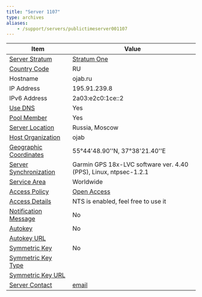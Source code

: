 ```yaml
---
title: "Server 1107"
type: archives
aliases:
    - /support/servers/publictimeserver001107
---
```


| Item | Value |
| ----- | ----- |
| [Server Stratum](/support/servers/serverstratum) | [Stratum One](/support/servers/stratumonetimeservers) |
| [Country Code](/support/servers/countrycode) | RU |
| Hostname |  ojab.ru |
| IP Address |  195.91.239.8 |
| IPv6 Address |  2a03:e2c0:1ce::2 |
| [Use DNS](/support/servers/usedns) | Yes |
| [Pool Member](/support/servers/poolmember) | Yes |
| [Server Location](/support/servers/serverlocation) |  Russia, Moscow  |
| [Host Organization](/support/servers/hostorganization) | ojab |
| [ Geographic Coordinates](/support/servers/geographiccoordinates) |  55°44'48.90''N, 37°38'21.40''E |
| [Server Synchronization](/support/servers/serversynchronization) |  Garmin GPS 18x-LVC software ver. 4.40 (PPS), Linux, ntpsec-1.2.1  |
| [Service Area](/support/servers/servicearea) | Worldwide |
| [Access Policy](/support/servers/accesspolicy) | [Open Access](/support/servers/openaccess) |
| [Access Details](/support/servers/accessdetails) |  NTS is enabled, feel free to use it  |
| [Notification Message](/support/servers/notificationmessage) | No |
| [Autokey](/support/servers/autokey) | No |
| [Autokey URL](/support/servers/autokeyurl) | |
| [Symmetric Key](/support/servers/symmetrickey) | No |
| [Symmetric Key Type](/support/servers/symmetrickeytype) | |
| [Symmetric Key URL](/support/servers/symmetrickeyurl) | |
| [Server Contact](/support/servers/servercontact) | [email](mailto:ojab@ojab.ru) |